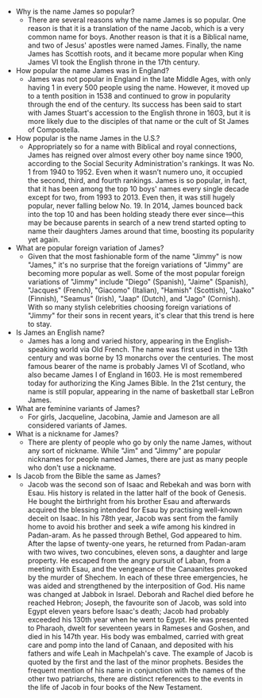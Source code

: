 - Why is the name James so popular?
  - There are several reasons why the name James is so popular. One reason is that it is a translation of the name Jacob, which is a very common name for boys. Another reason is that it is a Biblical name, and two of Jesus' apostles were named James. Finally, the name James has Scottish roots, and it became more popular when King James VI took the English throne in the 17th century.
- How popular the name James was in England?
  - James was not popular in England in the late Middle Ages, with only having 1 in every 500 people using the name. However, it moved up to a tenth position in 1538 and continued to grow in popularity through the end of the century. Its success has been said to start with James Stuart's accession to the English throne in 1603, but it is more likely due to the disciples of that name or the cult of St James of Compostella.
- How popular is the name James in the U.S.?
  - Appropriately so for a name with Biblical and royal connections, James has reigned over almost every other boy name since 1900, according to the Social Security Administration's rankings. It was No. 1 from 1940 to 1952. Even when it wasn’t numero uno, it occupied the second, third, and fourth rankings. James is so popular, in fact, that it has been among the top 10 boys' names every single decade except for two, from 1993 to 2013. Even then, it was still hugely popular, never falling below No. 19. In 2014, James bounced back into the top 10 and has been holding steady there ever since—this may be because parents in search of a new trend started opting to name their daughters James around that time, boosting its popularity yet again.
- What are popular foreign variation of James?
  - Given that the most fashionable form of the name "Jimmy" is now "James," it's no surprise that the foreign variations of "Jimmy" are becoming more popular as well. Some of the most popular foreign variations of "Jimmy" include "Diego" (Spanish), "Jaime" (Spanish), "Jacques" (French), "Giacomo" (Italian), "Hamish" (Scottish), "Jaako" (Finnish), "Seamus" (Irish), "Jaap" (Dutch), and "Jago" (Cornish). With so many stylish celebrities choosing foreign variations of "Jimmy" for their sons in recent years, it's clear that this trend is here to stay.
- Is James an English name?
  - James has a long and varied history, appearing in the English-speaking world via Old French. The name was first used in the 13th century and was borne by 13 monarchs over the centuries. The most famous bearer of the name is probably James VI of Scotland, who also became James I of England in 1603. He is most remembered today for authorizing the King James Bible. In the 21st century, the name is still popular, appearing in the name of basketball star LeBron James.
- What are feminine variants of James?
  - For girls, Jacqueline, Jacobina, Jamie and Jameson are all considered variants of James.
- What is a nickname for James?
  - There are plenty of people who go by only the name James, without any sort of nickname. While "Jim" and "Jimmy" are popular nicknames for people named James, there are just as many people who don't use a nickname.
- Is Jacob from the Bible the same as James?
  - Jacob was the second son of Isaac and Rebekah and was born with Esau. His history is related in the latter half of the book of Genesis. He bought the birthright from his brother Esau and afterwards acquired the blessing intended for Esau by practising well-known deceit on Isaac. In his 78th year, Jacob was sent from the family home to avoid his brother and seek a wife among his kindred in Padan-aram. As he passed through Bethel, God appeared to him. After the lapse of twenty-one years, he returned from Padan-aram with two wives, two concubines, eleven sons, a daughter and large property. He escaped from the angry pursuit of Laban, from a meeting with Esau, and the vengeance of the Canaanites provoked by the murder of Shechem. In each of these three emergencies, he was aided and strengthened by the interposition of God. His name was changed at Jabbok in Israel. Deborah and Rachel died before he reached Hebron; Joseph, the favourite son of Jacob, was sold into Egypt eleven years before Isaac's death; Jacob had probably exceeded his 130th year when he went to Egypt. He was presented to Pharaoh, dwelt for seventeen years in Rameses and Goshen, and died in his 147th year. His body was embalmed, carried with great care and pomp into the land of Canaan, and deposited with his fathers and wife Leah in Machpelah's cave. The example of Jacob is quoted by the first and the last of the minor prophets. Besides the frequent mention of his name in conjunction with the names of the other two patriarchs, there are distinct references to the events in the life of Jacob in four books of the New Testament.
